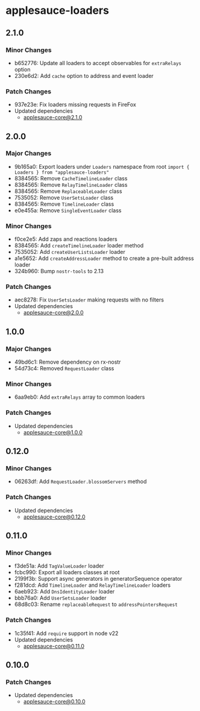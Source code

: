 # applesauce-loaders

## 2.1.0

### Minor Changes

- b652776: Update all loaders to accept observables for `extraRelays` option
- 230e6d2: Add `cache` option to address and event loader

### Patch Changes

- 937e23e: Fix loaders missing requests in FireFox
- Updated dependencies
  - applesauce-core@2.1.0

## 2.0.0

### Major Changes

- 9b165a0: Export loaders under `Loaders` namespace from root `import { Loaders } from "applesauce-loaders"`
- 8384565: Remove `CacheTimelineLoader` class
- 8384565: Remove `RelayTimelineLoader` class
- 8384565: Remove `ReplaceableLoader` class
- 7535052: Remove `UserSetsLoader` class
- 8384565: Remove `TimelineLoader` class
- e0e455a: Remove `SingleEventLoader` class

### Minor Changes

- f0ce2e5: Add zaps and reactions loaders
- 8384565: Add `createTimelineLoader` loader method
- 7535052: Add `createUserListsLoader` loader
- a1e5652: Add `createAddressLoader` method to create a pre-built address loader
- 324b960: Bump `nostr-tools` to 2.13

### Patch Changes

- aec8278: Fix `UserSetsLoader` making requests with no filters
- Updated dependencies
  - applesauce-core@2.0.0

## 1.0.0

### Major Changes

- 49bd6c1: Remove dependency on rx-nostr
- 54d73c4: Removed `RequestLoader` class

### Minor Changes

- 6aa9eb0: Add `extraRelays` array to common loaders

### Patch Changes

- Updated dependencies
  - applesauce-core@1.0.0

## 0.12.0

### Minor Changes

- 06263df: Add `RequestLoader.blossomServers` method

### Patch Changes

- Updated dependencies
  - applesauce-core@0.12.0

## 0.11.0

### Minor Changes

- f3de51a: Add `TagValueLoader` loader
- fcbc990: Export all loaders classes at root
- 2199f3b: Support async generators in generatorSequence operator
- f281dcd: Add `TimelineLoader` and `RelayTimelineLoader` loaders
- 6aeb923: Add `DnsIdentityLoader` loader
- bbb76a0: Add `UserSetsLoader` loader
- 68d8c03: Rename `replaceableRequest` to `addressPointersRequest`

### Patch Changes

- 1c35f41: Add `require` support in node v22
- Updated dependencies
  - applesauce-core@0.11.0

## 0.10.0

### Patch Changes

- Updated dependencies
  - applesauce-core@0.10.0
